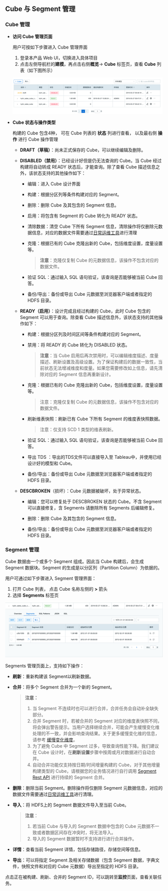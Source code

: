 ## Cube 与 Segment 管理

### Cube 管理

- **访问 Cube 管理页面**

  用户可按如下步骤进入 Cube 管理界面

  1. 登录本产品 Web UI，切换进入具体项目
  2. 点击左侧导航栏的**建模**，再点击右侧**概览**-> **Cube** 标签页，查看 **Cube** 列表（如下图所示）

  ![Cube 管理页面](images/cube_segment_manage/draft_action.png)

- **Cube 状态与操作类型**

  构建的 Cube 包含4种， 可在 Cube 列表的 **状态** 列进行查看， 以及最右侧 **操作** 进行 Cube 操作管理

  - **DRAFT（草稿）**：尚未正式保存的 Cube，可以继续编辑及删除。
  
  - **DISABLED（禁用）**：已经设计好但是仍无法查询的 Cube。当 Cube 经过构建将自动转成 READY 状态后，才能查询。除了查看 Cube 描述信息之外，该状态支持的其他操作如下：
  
    - 编辑：进入 Cube 设计界面
  
    - 构建：根据分区列等条件构建对应的 Segment。
  
    - 删除：删除 Cube 及其包含的 Segment 信息。
  
    - 启用：将包含有 Segment 的 Cube 转化为 READY 状态。
  
    - 清除数据：清空 Cube 下所有 Segment 信息，清除操作将仅删除元数据信息，对应的数据文件需要通过[日常运维工具](../operation/routine_ops/routine_tool.cn.md)进行清理
  
    - 克隆：根据已有的 Cube 克隆出新的 Cube，包括维度设置，度量设置等。
  
      > **注意**：克隆仅复制 Cube 的元数据信息，该操作不包含对应的数据文件。
  
    - 验证 SQL：通过输入 SQL 语句验证，该查询是否能够被当前 Cube 回答。
  
    - 备份/导出：备份或导出 Cube 元数据至浏览器客户端或者指定的 HDFS 目录。
  
  - **READY（启用）**：设计完成且经过构建的 Cube，此时 Cube 包含的 Segment 可以用于查询。除查看 Cube 描述信息外，该状态支持的其他操作如下：
  
    - 构建：根据分区列及时间区间等条件构建对应的 Segment。
  
    - 禁用：将 READY 的 Cube 转化为 DISABLED 状态。
  
      > **注意**：当 Cube 启用后再次禁用时，可以编辑维度描述、度量描述、刷新设置及高级设置。为了保证构建后的数据一致性，当前状态无法增减维度和度量。如果您需要修改如上信息，请先清除对应的 Segment 信息再重新设计。
  
    - 克隆：根据已有的 Cube 克隆出新的 Cube，包括维度设置，度量设置等。
  
      > 注意：克隆仅复制 Cube 的元数据信息，该操作不包含对应的数据文件。
      
    - 刷新维表快照：刷新已有 Cube 下所有 Segment 的维度表快照数据。

      > 注意：仅支持 SCD 1 类型的维表刷新。
  
    - 验证 SQL：通过输入 SQL 语句验证，该查询是否能够被当前 Cube 回答。
  
    - 导出 TDS ：导出的TDS文件可以直接导入至 Tableau中，并使用已经设计好的模型和 Cube。
    
    - 备份/导出：备份或导出 Cube 元数据至浏览器客户端或者指定的 HDFS 目录。
    
  - **DESCBROKEN**（损坏）：Cube 元数据被破坏，处于异常状态。
  
    - 编辑：您可以修复处于 DESCBROKEN 状态的 Cube。不含 Segment 可以直接修复，含 Segments 请删除所有 Segments 后编辑修复。
    
    - 删除：删除 Cube 及其包含的 Segment 信息。
    
    - 备份/导出：备份或导出 Cube 元数据至浏览器客户端或者指定的 HDFS 目录。
  

### Segment 管理

Cube 数据由一个或多个 Segment 组成。因此当 Cube 构建后，会生成 Segment 数据块。Segment 的生成是以分区列（Partition Column）为依据的。

用户可通过如下步骤进入 Segment 管理界面：

1. 打开 Cube 列表， 点击 Cube 名称左侧的 **>** 箭头
2. 选择 **Segments** 标签页

![Cube Segment](images/cube_segment_manage/build_segment.png)



Segments 管理页面上，支持如下操作：

- **刷新**：重新构建该 Segment以刷新数据。

- **合并**：将多个 Segment 合并为一个新的 Segment。

  > **注意：** 
  >
  > 1. 当 Segment 不连续时也可以进行合并，合并任务会自动补全缺失部分。
  > 2. 合并 Segment 时，若被合并的 Segment 对应的维度表快照不同，将会弹出警告提示。当用户选择继续合并，可能会产生缓慢变化维处理的不一致，并会影响查询结果。关于更多缓慢变化维的信息，请参考 [缓慢变化维度](model_design/slowly_changing_dimension.cn.md)。
  > 3. 为了避免 Cube 中 Segment 过多，导致查询性能下降。我们建议在 Cube 设计时，在**刷新设置**步骤中按周或月对数据进行自动合并。
  > 4. 自动合并功能仅支持按日期/时间增量构建的 Cube，对于其他增量构建类型的 Cube，请根据您的业务情况进行自行调用 [Segment Rest API](../rest/segment_manage_api.cn.md) 进行持续的 Segment 合并。
- **删除**：删除当前 Segment。删除操作将仅删除 Segment 元数据信息，对应的数据文件需要通过[日常运维工具](../operation/routine_ops/routine_tool.cn.md)进行清理。

- **导入**：将 HDFS上的 Segment 数据文件导入至当前 Cube。
  
  > **注意**：
  >
  > 1. 若当前 Cube 与导入的 Segment 数据中包含的 Cube 元数据不一致或者数据区间存在冲突时，将无法导入。
  > 2. 导入的 Segment 数据暂时不支持进行进行合并操作。
  
- **详情**：查看当前 Segment 详情，包括存储路径，存储空间等信息。

- **导出**：可以将指定 Segment 及相关存储数据（包含 Segment 数据，字典文件，快照文件和对应的 Cube 元数据）导出至指定的 HDFS 目录。

点击正在被构建、刷新、合并的 Segment ID，可以跳转至**监控**页面，查看关联任务。

